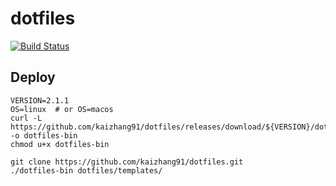 # dotfiles

[![Build Status](https://travis-ci.org/kaizhang91/dotfiles.svg?branch=master)](https://travis-ci.org/kaizhang91/dotfiles)

## Deploy

```
VERSION=2.1.1
OS=linux  # or OS=macos
curl -L https://github.com/kaizhang91/dotfiles/releases/download/${VERSION}/dotfiles-${OS} -o dotfiles-bin
chmod u+x dotfiles-bin

git clone https://github.com/kaizhang91/dotfiles.git
./dotfiles-bin dotfiles/templates/
```
